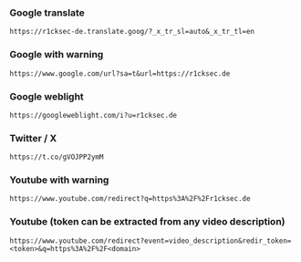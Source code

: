 ### Google translate
```
https://r1cksec-de.translate.goog/?_x_tr_sl=auto&_x_tr_tl=en
```

### Google with warning
```
https://www.google.com/url?sa=t&url=https://r1cksec.de
```

### Google weblight
```
https://googleweblight.com/i?u=r1cksec.de
```

### Twitter / X
```
https://t.co/gVOJPP2ymM
```

### Youtube with warning
```
https://www.youtube.com/redirect?q=https%3A%2F%2Fr1cksec.de
```

### Youtube (token can be extracted from any video description)
```
https://www.youtube.com/redirect?event=video_description&redir_token=<token>&q=https%3A%2F%2F<domain>
```

